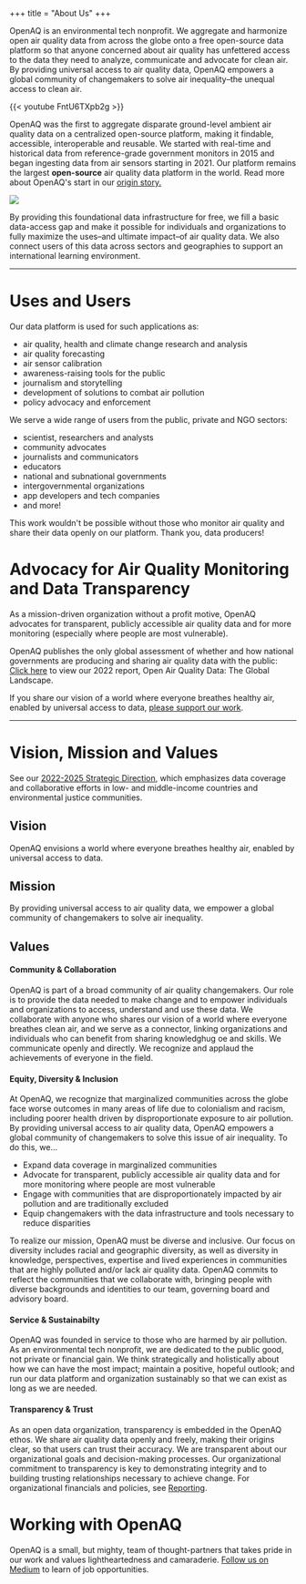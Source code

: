 +++
title = "About Us"
+++

OpenAQ is an environmental tech nonprofit. We aggregate and harmonize open air quality data from across the globe onto a free open-source data platform so that anyone concerned about air quality has unfettered access to the data they need to analyze, communicate and advocate for clean air. By providing universal access to air quality data, OpenAQ empowers a global community of changemakers to solve air inequality–the unequal access to clean air.


{{< youtube FntU6TXpb2g >}}


OpenAQ was the first to aggregate disparate ground-level ambient air quality data on a centralized open-source platform, making it findable, accessible, interoperable and reusable. We started with real-time and historical data from reference-grade government monitors in 2015 and began ingesting data from air sensors starting in 2021. Our platform remains the largest **open-source** air quality data platform in the world. Read more about OpenAQ's start in our [origin story.](https://openaq.medium.com/the-openaq-origin-story-31e0ce904529)


![](/uploads/data-ingestion.webp)

By providing this foundational data infrastructure for free, we fill a basic data-access gap and make it possible for individuals and organizations to fully maximize the uses–and ultimate impact–of air quality data. We also connect users of this data across sectors and geographies to support an international learning environment. 

---

# Uses and Users  

Our data platform is used for such applications as:
- air quality, health and climate change research and analysis
- air quality forecasting
- air sensor calibration
- awareness-raising tools for the public
- journalism and storytelling
- development of solutions to combat air pollution
- policy advocacy and enforcement

We serve a wide range of users from the public, private and NGO sectors:
- scientist, researchers and analysts
- community advocates
- journalists and communicators
- educators
- national and subnational governments
- intergovernmental organizations
- app developers and tech companies
- and more!

This work wouldn't be possible without those who monitor air quality and share their data openly on our platform. Thank you, data producers!

# Advocacy for Air Quality Monitoring and Data Transparency  

As a mission-driven organization without a profit motive, OpenAQ advocates for transparent, publicly accessible air quality data and for more monitoring (especially where people are most vulnerable). 

OpenAQ publishes the only global assessment of whether and how national governments are producing and sharing air quality data with the public: [Click here](https://documents.openaq.org/reports/Open+Air+Quality+Data+Global+Landscape+2022.pdf) to view our 2022 report, Open Air Quality Data: The Global Landscape.  

If you share our vision of a world where everyone breathes healthy air, enabled by universal access to data, [please support our work](https://secure.givelively.org/donate/openaq-inc/).

---

# Vision, Mission and Values

See our [2022-2025 Strategic Direction]()<!-- insert -->, which emphasizes data coverage and collaborative efforts in low- and middle-income countries and environmental justice communities.

## Vision
OpenAQ envisions a world where everyone breathes healthy air, enabled by universal access to data.

## Mission
By providing universal access to air quality data, we empower a global community of changemakers to solve air inequality.

## Values
#### Community & Collaboration
OpenAQ is part of a broad community of air quality changemakers. Our role is to provide the data needed to make change and to empower individuals and organizations to access, understand and use these data. We collaborate with anyone who shares our vision of a world where everyone breathes clean air, and we serve as a connector, linking organizations and individuals who can benefit from sharing knowledghug oe and skills. We communicate openly and directly. We recognize and applaud the achievements of everyone in the field.

#### Equity, Diversity & Inclusion
At OpenAQ, we recognize that marginalized communities across the globe face worse outcomes in many areas of life due to colonialism and racism, including poorer health driven by disproportionate exposure to air pollution. By providing universal access to air quality data, OpenAQ empowers a global community of changemakers to solve this issue of air inequality. To do this, we… 
- Expand data coverage in marginalized communities
- Advocate for transparent, publicly accessible air quality data and for more monitoring where people are most vulnerable
- Engage with communities that are disproportionately impacted by air pollution and are traditionally excluded
- Equip changemakers with the data infrastructure and tools necessary to reduce disparities

To realize our mission, OpenAQ must be diverse and inclusive. Our focus on diversity includes racial and geographic diversity, as well as diversity in knowledge, perspectives, expertise and lived experiences in communities that are highly polluted and/or lack air quality data. OpenAQ commits to reflect the communities that we collaborate with, bringing people with diverse backgrounds and identities to our team, governing board and advisory board.

#### Service & Sustainabilty
OpenAQ was founded in service to those who are harmed by air pollution. As an environmental tech nonprofit, we are dedicated to the public good, not private or financial gain. We think strategically and holistically about how we can have the most impact; maintain a positive, hopeful outlook; and run our data platform and organization sustainably so that we can exist as long as we are needed. 

#### Transparency & Trust 
As an open data organization, transparency is embedded in the OpenAQ ethos. We share air quality data openly and freely, making their origins clear, so that users can trust their accuracy. We are transparent about our organizational goals and decision-making processes. Our organizational commitment to transparency is key to demonstrating integrity and to building trusting relationships necessary to achieve change. For organizational financials and policies, see [Reporting](/about/reporting/).

# Working with OpenAQ

OpenAQ is a small, but mighty, team of thought-partners that takes pride in our work and values lightheartedness and camaraderie. [Follow us on Medium](https://openaq.medium.com/) to learn of job opportunities.





